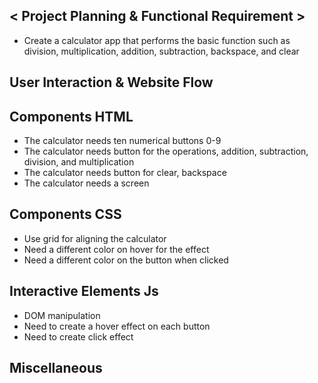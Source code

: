 ## < Project Planning & Functional Requirement >

- Create a calculator app that performs the basic function such as division, multiplication, addition, subtraction, backspace, and clear

## User Interaction & Website Flow

## Components HTML

- The calculator needs ten numerical buttons 0-9
- The calculator needs button for the operations, addition, subtraction, division, and multiplication
- The calculator needs button for clear, backspace
- The calculator needs a screen

## Components CSS

- Use grid for aligning the calculator
- Need a different color on hover for the effect
- Need a different color on the button when clicked

## Interactive Elements Js

- DOM manipulation
- Need to create a hover effect on each button
- Need to create click effect

## Miscellaneous
